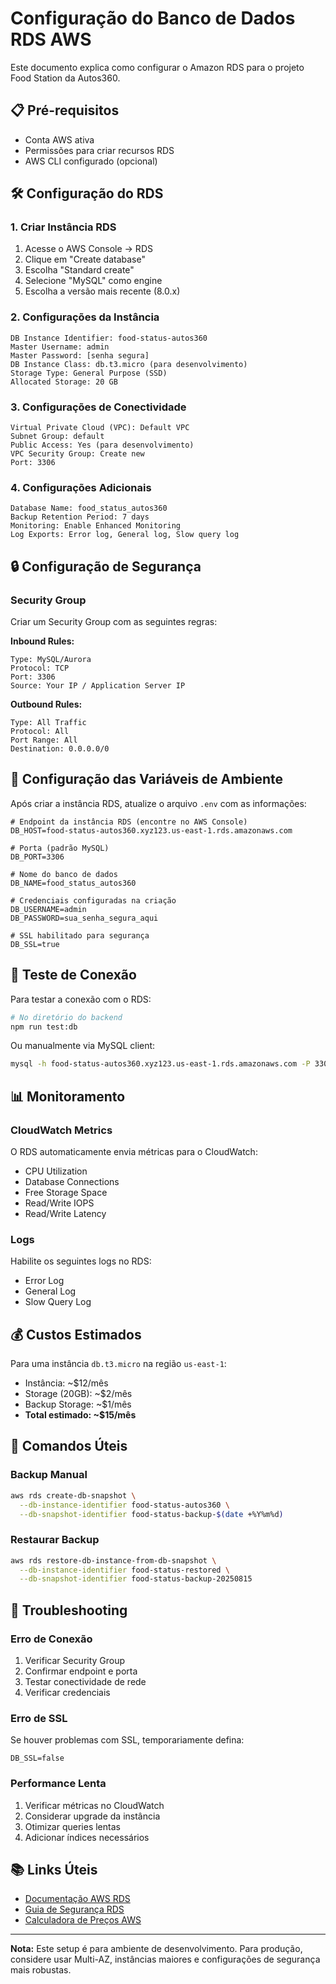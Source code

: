 # Configuração do Banco de Dados RDS AWS

Este documento explica como configurar o Amazon RDS para o projeto Food Station da Autos360.

## 📋 Pré-requisitos

- Conta AWS ativa
- Permissões para criar recursos RDS
- AWS CLI configurado (opcional)

## 🛠️ Configuração do RDS

### 1. Criar Instância RDS

1. Acesse o AWS Console → RDS
2. Clique em "Create database"
3. Escolha "Standard create"
4. Selecione "MySQL" como engine
5. Escolha a versão mais recente (8.0.x)

### 2. Configurações da Instância

```
DB Instance Identifier: food-status-autos360
Master Username: admin
Master Password: [senha segura]
DB Instance Class: db.t3.micro (para desenvolvimento)
Storage Type: General Purpose (SSD)
Allocated Storage: 20 GB
```

### 3. Configurações de Conectividade

```
Virtual Private Cloud (VPC): Default VPC
Subnet Group: default
Public Access: Yes (para desenvolvimento)
VPC Security Group: Create new
Port: 3306
```

### 4. Configurações Adicionais

```
Database Name: food_status_autos360
Backup Retention Period: 7 days
Monitoring: Enable Enhanced Monitoring
Log Exports: Error log, General log, Slow query log
```

## 🔒 Configuração de Segurança

### Security Group

Criar um Security Group com as seguintes regras:

**Inbound Rules:**
```
Type: MySQL/Aurora
Protocol: TCP
Port: 3306
Source: Your IP / Application Server IP
```

**Outbound Rules:**
```
Type: All Traffic
Protocol: All
Port Range: All
Destination: 0.0.0.0/0
```

## 📝 Configuração das Variáveis de Ambiente

Após criar a instância RDS, atualize o arquivo `.env` com as informações:

```env
# Endpoint da instância RDS (encontre no AWS Console)
DB_HOST=food-status-autos360.xyz123.us-east-1.rds.amazonaws.com

# Porta (padrão MySQL)
DB_PORT=3306

# Nome do banco de dados
DB_NAME=food_status_autos360

# Credenciais configuradas na criação
DB_USERNAME=admin
DB_PASSWORD=sua_senha_segura_aqui

# SSL habilitado para segurança
DB_SSL=true
```

## 🧪 Teste de Conexão

Para testar a conexão com o RDS:

```bash
# No diretório do backend
npm run test:db
```

Ou manualmente via MySQL client:

```bash
mysql -h food-status-autos360.xyz123.us-east-1.rds.amazonaws.com -P 3306 -u admin -p food_status_autos360
```

## 📊 Monitoramento

### CloudWatch Metrics

O RDS automaticamente envia métricas para o CloudWatch:

- CPU Utilization
- Database Connections
- Free Storage Space
- Read/Write IOPS
- Read/Write Latency

### Logs

Habilite os seguintes logs no RDS:
- Error Log
- General Log  
- Slow Query Log

## 💰 Custos Estimados

Para uma instância `db.t3.micro` na região `us-east-1`:

- Instância: ~$12/mês
- Storage (20GB): ~$2/mês
- Backup Storage: ~$1/mês
- **Total estimado: ~$15/mês**

## 🔧 Comandos Úteis

### Backup Manual
```bash
aws rds create-db-snapshot \
  --db-instance-identifier food-status-autos360 \
  --db-snapshot-identifier food-status-backup-$(date +%Y%m%d)
```

### Restaurar Backup
```bash
aws rds restore-db-instance-from-db-snapshot \
  --db-instance-identifier food-status-restored \
  --db-snapshot-identifier food-status-backup-20250815
```

## 🚨 Troubleshooting

### Erro de Conexão
1. Verificar Security Group
2. Confirmar endpoint e porta
3. Testar conectividade de rede
4. Verificar credenciais

### Erro de SSL
Se houver problemas com SSL, temporariamente defina:
```env
DB_SSL=false
```

### Performance Lenta
1. Verificar métricas no CloudWatch
2. Considerar upgrade da instância
3. Otimizar queries lentas
4. Adicionar índices necessários

## 📚 Links Úteis

- [Documentação AWS RDS](https://docs.aws.amazon.com/rds/)
- [Guia de Segurança RDS](https://docs.aws.amazon.com/rds/latest/userguide/UsingWithRDS.html)
- [Calculadora de Preços AWS](https://calculator.aws/)

---

**Nota:** Este setup é para ambiente de desenvolvimento. Para produção, considere usar Multi-AZ, instâncias maiores e configurações de segurança mais robustas.
